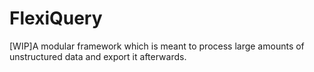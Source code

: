 # FlexiQuery
[WIP]A modular framework which is meant to process large amounts of unstructured data and export it afterwards.
